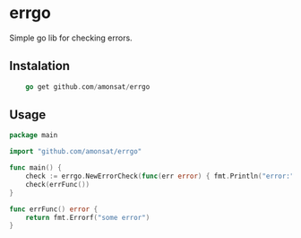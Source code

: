 # errgo

Simple go lib for checking errors.

## Instalation

```go
    go get github.com/amonsat/errgo
```

## Usage

```go
package main

import "github.com/amonsat/errgo"

func main() {
    check := errgo.NewErrorCheck(func(err error) { fmt.Println("error:", err) })
    check(errFunc())
}

func errFunc() error {
    return fmt.Errorf("some error")
}
```
